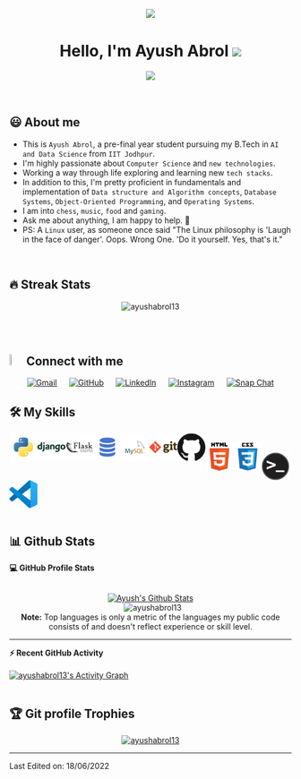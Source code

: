 <p align="center">
  <img 
    src="https://raw.githubusercontent.com/rodrigograca31/rodrigograca31/master/matrix.svg"
  >
</p>

<h1 align="center">Hello, I'm Ayush Abrol <img src="https://media.giphy.com/media/hvRJCLFzcasrR4ia7z/giphy.gif" width="35"></h1>
<p align="center">
  <a href="https://github.com/DenverCoder1/readme-typing-svg"><img src="https://readme-typing-svg.herokuapp.com?center=true&lines=AI+and+Data+Science,+IIT+Jodhpur"></a>
</p>

<br>

## 😃 About me

- This is `Ayush Abrol`, a pre-final year student pursuing my B.Tech in `AI and Data Science` from `IIT Jodhpur`.
- I'm highly passionate about `Computer Science` and `new technologies`.
- Working a way through life exploring and learning new `tech stacks`.
- In addition to this, I'm pretty proficient in fundamentals and implementation of `Data structure and Algorithm concepts`, `Database Systems`, `Object-Oriented Programming`, and `Operating Systems`.
- I am into `chess`, `music`, `food` and `gaming`.
- Ask me about anything, I am happy to help. 💬
- PS: A `Linux` user, as someone once said "The Linux philosophy is 'Laugh in the face of danger'. Oops. Wrong One. 'Do it yourself. Yes, that's it."

<br>

## 🔥 Streak Stats

<p align="center"><img src="https://github-readme-streak-stats.herokuapp.com?user=ayushabrol13&theme=dark&background=122CC1" alt="ayushabrol13" /></p>

<br>
<br>

## <img src="https://media.giphy.com/media/iY8CRBdQXODJSCERIr/giphy.gif" height="5%" width="5%"> Connect with me

<p align="center">
  &emsp;
	<a href="mailto:ayushabrol13@gmail.com"><img img src="https://img.shields.io/badge/gmail-%23EA4335.svg?style=plastic&logo=gmail&logoColor=white" alt="Gmail"/></a>
  &emsp;
	<a href="https://github.com/ayushabrol13"><img src="https://img.shields.io/badge/github-%23181717.svg?style=plastic&logo=github&logoColor=white" alt="GitHub"/></a>
  &emsp;
	<a href="https://www.linkedin.com/in/ayush-abrol-695b52198/"><img src="https://img.shields.io/badge/linkedin-%230A66C2.svg?style=plastic&logo=linkedin&logoColor=white" alt="LinkedIn"/></a>
  &emsp;
	<a href="https://www.instagram.com/ayushhabrol/"><img src="https://img.shields.io/badge/instagram-%23E4405F.svg?style=plastic&logo=instagram&logoColor=white" alt="Instagram"/></a>
  &emsp;
	<a href="https://msng.link/o/?ayushabrol13=sc"><img src="https://img.shields.io/badge/snapchat-%23FFFC00.svg?style=plastic&logo=snapchat&logoColor=black" alt="Snap Chat"/></a>
  &emsp;
</p>

## 🛠️ My Skills

&emsp;
<img align="left" alt="HTML5" width="50px" src="https://raw.githubusercontent.com/github/explore/80688e429a7d4ef2fca1e82350fe8e3517d3494d/topics/python/python.png" />
&emsp;
<img align="left" alt="HTML5" width="50px" src="https://raw.githubusercontent.com/github/explore/80688e429a7d4ef2fca1e82350fe8e3517d3494d/topics/django/django.png" />
&emsp;
<img align="left" alt="HTML5" width="50px" src="https://raw.githubusercontent.com/github/explore/80688e429a7d4ef2fca1e82350fe8e3517d3494d/topics/flask/flask.png" />
&emsp;
<img align="left" alt="SQL" width="50px" src="https://raw.githubusercontent.com/github/explore/80688e429a7d4ef2fca1e82350fe8e3517d3494d/topics/sql/sql.png" />
&emsp;
<img align="left" alt="MySQL" width="50px" src="https://raw.githubusercontent.com/github/explore/80688e429a7d4ef2fca1e82350fe8e3517d3494d/topics/mysql/mysql.png" />
&emsp;
<img align="left" alt="Git" width="50px" src="https://raw.githubusercontent.com/github/explore/80688e429a7d4ef2fca1e82350fe8e3517d3494d/topics/git/git.png" />
&emsp;
<img align="left" alt="GitHub" width="50px" src="https://raw.githubusercontent.com/github/explore/78df643247d429f6cc873026c0622819ad797942/topics/github/github.png"/>
&emsp;
<img align="left" alt="HTML5" width="50px" src="https://raw.githubusercontent.com/github/explore/80688e429a7d4ef2fca1e82350fe8e3517d3494d/topics/html/html.png" />
&emsp;
<img align="left" alt="CSS3" width="50px" src="https://raw.githubusercontent.com/github/explore/80688e429a7d4ef2fca1e82350fe8e3517d3494d/topics/css/css.png" />
&emsp;
<img align="left" alt="HTML5" width="50px" src="https://raw.githubusercontent.com/github/explore/80688e429a7d4ef2fca1e82350fe8e3517d3494d/topics/terminal/terminal.png" />
&emsp;
<img align="left" alt="Visual Studio Code" width="50px" src="https://raw.githubusercontent.com/github/explore/80688e429a7d4ef2fca1e82350fe8e3517d3494d/topics/visual-studio-code/visual-studio-code.png" />
&emsp;

<br>
<br>

## 📊 Github Stats

  <summary><b>💻 GitHub Profile Stats</b></summary>
  <br/>
  <p align="center">
    <a href="https://github.com/anuraghazra/github-readme-stats"><img alt="Ayush's Github Stats" src="https://github-readme-stats.vercel.app/api?username=ayushabrol13&show_icons=true&count_private=true&theme=algolia" height="192px"/></a>
<br/>
  &nbsp;
	  <img src="https://github-readme-stats.vercel.app/api/top-langs?username=ayushabrol13&langs_count=10&show_icons=true&locale=en&layout=compact&theme=algolia" alt="ayushabrol13" height="192px"/>
  <br/>
  <b>Note:</b> Top languages is only a metric of the languages my public code consists of and doesn't reflect experience or skill level.
  </p>

---

  <summary><b>⚡ Recent GitHub Activity</b></summary>
  <br/>
   <a href="https://github.com/ayushabrol13"><img alt="ayushabrol13's Activity Graph" src="https://activity-graph.herokuapp.com/graph?username=ayushabrol13&custom_title=ayushbarol13%27s%20Contribution%20Graph&theme=react-dark" /></a>
  <br/>

<br/>

## 🏆 Git profile Trophies

<p align="center"> <a href="https://github-profile-trophy.vercel.app/?username=ayushabrol13&layout=compact&theme=algolia"><img src="https://github-profile-trophy.vercel.app/?username=ayushabrol13&layout=compact&theme=algolia" alt="ayushabrol13" /></a> </p>

---

Last Edited on: 18/06/2022
